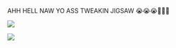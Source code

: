 AHH HELL NAW YO ASS TWEAKIN JIGSAW 😭😭😭🤦🤦🤦

![](https://i.postimg.cc/g01ntstG/IMG-20240607-084158-093.jpg) 

![](https://i.pinimg.com/736x/2a/26/64/2a266453304a3eb7ef5d96f5b3ab3845.jpg)


